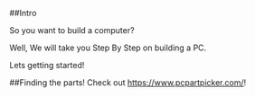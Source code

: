 ##Intro

So you want to build a computer?

Well, We will take you Step By Step on building a PC.

Lets getting started!

##Finding the parts!
Check out https://www.pcpartpicker.com/!

 
